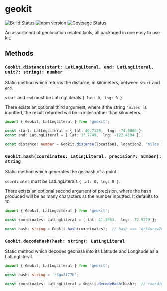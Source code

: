 # geokit

[![Build Status](https://travis-ci.org/MichaelSolati/geokit.svg?branch=master)](https://travis-ci.org/MichaelSolati/geokit) [![npm version](https://badge.fury.io/js/geokit.svg)](https://badge.fury.io/js/geokit) [![Coverage Status](https://coveralls.io/repos/github/MichaelSolati/geokit/badge.svg?branch=master)](https://coveralls.io/github/MichaelSolati/geokit?branch=master)

An assortment of geolocation related tools, all packaged in one easy to use kit.

## Methods

### `Geokit.distance(start: LatLngLiteral, end: LatLngLiteral, unit?: string): number`

Static method which returns the distance, in kilometers, between `start` and `end`.

`start` and `end` must be LatLngLiterals `{ lat: 0, lng: 0 }`.

There exists an optional third argument, where if the string `'miles'` is inputted, the result returned will be in miles rather than kilometers.

```TypeScript
import { Geokit, LatLngLiteral } from 'geokit';

const start: LatLngLiteral = { lat: 40.7128,  lng: -74.0060 };
const end: LatLngLiteral = { lat: 37.7749,  lng: -122.4194 };

const distance: number = Geokit.distance(location1, location2, 'miles');  // distance === 2568.4458439997047
```

### `Geokit.hash(coordinates: LatLngLiteral, precision?: number): string`

Static method which generates the geohash of a point.

`coordinates` must be LatLngLiterals `{ lat: 0, lng: 0 }`.

There exists an optional second argument of precision, where the hash produced will be as many characters as the number inputted. It defaults to 10.

```TypeScript
import { Geokit, LatLngLiteral } from 'geokit';

const coordinates: LatLngLiteral = { lat: 41.3083,  lng: -72.9279 };

const hash: string = Geokit.hash(coordinates);  // hash === 'drk4urzw2c'
```

### `Geokit.decodeHash(hash: string): LatLngLiteral`

Static method which decodes geohash into its Latitude and Longitude as a LatLngLiteral.

```TypeScript
import { Geokit, LatLngLiteral } from 'geokit';

const hash: string = 'r3gx2f77b';

const coordinates: LatLngLiteral = Geokit.decodeHash(hash);  // coordinates === { lat: -33.86881113052368,  lng: 151.2093186378479 }
```
